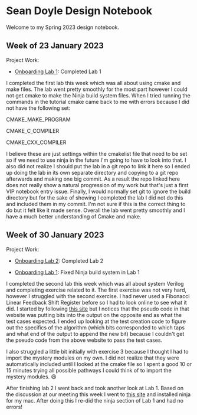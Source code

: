 # Sean Doyle Design Notebook

Welcome to my Spring 2023 design notebook.

## Week of 23 January 2023

Project Work:
* [Onboarding Lab 1](https://github.com/SPD3/Proc_Design_lab1): Completed Lab 1

I completed the first lab this week which was all about using cmake and make 
files. The lab went pretty smoothly for the most part however I could not get 
cmake to make the Ninja build system files. When I tried running the commands 
in the tutorial cmake came back to me with errors because I did not have the 
following set:

CMAKE_MAKE_PROGRAM

CMAKE_C_COMPILER

CMAKE_CXX_COMPILER

I believe these are just settings within the cmakelist file that need to be set 
so if we need to use ninja in the future I'm going to have to look into that. 
I also did not realize I should put the lab in a git repo to link it here so I 
ended up doing the lab in its own separate directory and copying to a git repo 
afterwards and making one big commit. As a result the repo linked here does not 
really show a natural progression of my work but that's just a first VIP 
notebook entry issue. Finally, I would normally set git to ignore the build 
directory but for the sake of showing I completed the lab I did not do this and 
included them in my commit. I'm not sure if this is the correct thing to do but 
it felt like it made sense. Overall the lab went pretty smoothly and I have a 
much better understanding of Cmake and make.

## Week of 30 January 2023

Project Work:
* [Onboarding Lab 2](https://github.com/SPD3/onboarding-lab-2): Completed Lab 2

* [Onboarding Lab 1](https://github.com/SPD3/Proc_Design_lab1): Fixed Ninja build system in Lab 1

I completed the second lab this week which was all about system Verilog and 
completing exercise related to it. The first exercise was not very hard, 
however I struggled with the second exercise. I had never used a Fibonacci 
Linear Feedback Shift Register before so I had to look online to see what it did. 
I started by following [this site](https://en.wikipedia.org/wiki/Linear-feedback_shift_register)
but I notices that the pseudo code in that website was putting bits into the 
output on the opposite end as what the test cases expected. I ended up looking 
at the test creation code to figure out the specifics of the algorithm (which
bits corresponded to which taps and what end of the output to append the new 
bit) because I couldn't get the pseudo code from the above website to pass the 
test cases.

I also struggled a little bit initially with exercise 3 because I thought I had 
to import the mystery modules on my own. I did not realize that they were 
automatically included until I looked at the cmake file so I spent a good 10 or 
15 minutes trying all possible pathways I could think of to import the mystery 
modules. :laughing:

After finishing lab 2 I went back and took another look at Lab 1. Based on the 
discussion at our meeting this week I went to [this site](https://formulae.brew.sh/formula/ninja)
and installed ninja for my mac. After doing this I re-did the ninja section of 
Lab 1 and had no errors!
